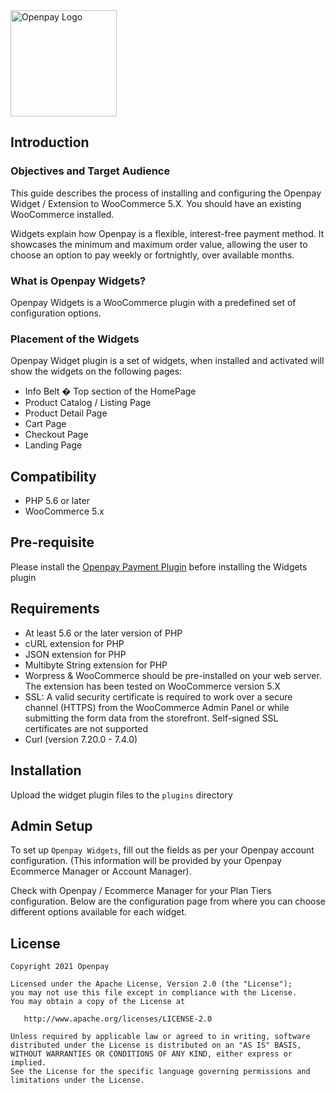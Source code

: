 <img src="https://static.openpay.com.au/brand/logo/openpay_logo_transparent.svg" width="170" alt="Openpay Logo">

## Introduction


### Objectives and Target Audience

This guide describes the process of installing and configuring the Openpay Widget / Extension to WooCommerce 5.X. You should have an existing WooCommerce installed.

Widgets explain how Openpay is a flexible, interest-free payment method. It showcases the minimum and maximum order value, allowing the user to choose an option to pay weekly or fortnightly, over available months.


### What is Openpay Widgets?
Openpay Widgets is a WooCommerce plugin with a predefined set of configuration options.

### Placement of the Widgets

Openpay Widget plugin is a set of widgets, when installed and activated will show the widgets on the following pages:

- Info Belt � Top section of the HomePage
- Product Catalog / Listing Page
- Product Detail Page
- Cart Page
- Checkout Page
- Landing Page

## Compatibility

- PHP 5.6 or later
- WooCommerce 5.x

## Pre-requisite

Please install the [Openpay Payment Plugin](https://github.com/openpay-innovations/opy-paymentplugin-woocommerce) before installing the Widgets plugin

## Requirements

- At least 5.6 or the later version of PHP
- cURL extension for PHP
- JSON extension for PHP
- Multibyte String extension for PHP
- Worpress & WooCommerce should be pre-installed on your web server. The extension has been tested on WooCommerce version 5.X
- SSL: A valid security certificate is required to work over a secure channel (HTTPS) from the WooCommerce Admin Panel or while submitting the form data from the storefront. Self-signed SSL certificates are not supported
- Curl (version 7.20.0 - 7.4.0)

## Installation

Upload the widget plugin files to the `plugins` directory

## Admin Setup

To set up `Openpay Widgets`, fill out the fields as per your Openpay account configuration. (This information will be provided by your Openpay Ecommerce Manager or Account Manager).

Check with Openpay / Ecommerce Manager for your Plan Tiers configuration. Below are the configuration page from where you can choose different options available for each widget.

## License

	Copyright 2021 Openpay

    Licensed under the Apache License, Version 2.0 (the "License");
    you may not use this file except in compliance with the License.
    You may obtain a copy of the License at

       http://www.apache.org/licenses/LICENSE-2.0

    Unless required by applicable law or agreed to in writing, software
    distributed under the License is distributed on an "AS IS" BASIS,
    WITHOUT WARRANTIES OR CONDITIONS OF ANY KIND, either express or implied.
    See the License for the specific language governing permissions and
    limitations under the License.